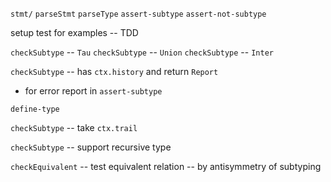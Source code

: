 `stmt/`
`parseStmt`
`parseType`
`assert-subtype`
`assert-not-subtype`

setup test for examples -- TDD

`checkSubtype` -- `Tau`
`checkSubtype` -- `Union`
`checkSubtype` -- `Inter`

`checkSubtype` -- has `ctx.history` and return `Report`

- for error report in `assert-subtype`

`define-type`

`checkSubtype` -- take `ctx.trail`

`checkSubtype` -- support recursive type

`checkEquivalent` -- test equivalent relation -- by antisymmetry of subtyping

